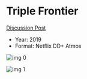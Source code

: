 # Triple Frontier

[Discussion Post](https://www.avsforum.com/threads/bass-eq-for-filtered-movies.2995212/post-57741752)

* Year: 2019
* Format: Netflix DD+ Atmos

![img 0](https://i.imgur.com/H0YfuIM.jpg)

![img 1](https://i.imgur.com/66sv2VD.png)

